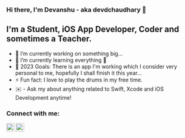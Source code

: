 ### Hi there, I'm Devanshu - aka devdchaudhary 👋

## I'm a Student, iOS App Developer, Coder and sometimes a Teacher.

- 🔭 I’m currently working on something big...
- 🌱 I’m currently learning everything 🤣
- 🥅 2023 Goals: There is an app I'm working which I consider very personal to me, hopefully I shall finish it this year...
- ⚡ Fun fact: I love to play the drums in my free time.
- ✉️ - Ask my about anything related to Swift, Xcode and iOS Development anytime!


### Connect with me:

[<img align="left" alt="codeSTACKr | Twitter" width="22px" src="https://cdn.jsdelivr.net/npm/simple-icons@v3/icons/linkedin.svg" />][linkedin]
[<img align="left" alt="codeSTACKr | LinkedIn" width="22px" src="https://cdn-icons-png.flaticon.com/512/174/174857.png" />][linkedin]

<br />

</details>

[twitter]: https://twitter.com/devdchaudhary
[linkedin]: https://www.linkedin.com/in/devanshu-chaudhary-236263177/


